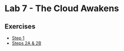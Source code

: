 # Lab 7 - The Cloud Awakens

## Exercises

* [Step 1](/Lab_7/Lab7_Step_1.pdf)
* [Steps 2A & 2B](/Lab_7/Lab7_Steps_2A_and_B.pdf)

